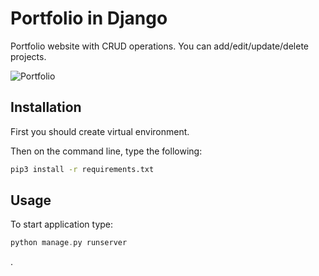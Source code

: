 # Portfolio in Django

Portfolio website with CRUD operations. You can add/edit/update/delete projects. 

![Portfolio](https://i.ibb.co/jvHxkMm/portfolio-Dashboard-Github-Readme.png)
## Installation
First you should create virtual environment.


Then on the command line, type the following:


```bash
pip3 install -r requirements.txt
```

## Usage
To start application type:
```php
python manage.py runserver
```


.